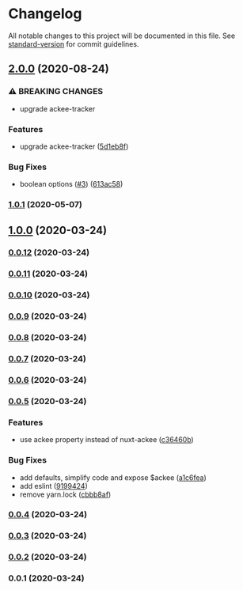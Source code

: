 # Changelog

All notable changes to this project will be documented in this file. See [standard-version](https://github.com/conventional-changelog/standard-version) for commit guidelines.

## [2.0.0](https://github.com/bdrtsky/nuxt-ackee/compare/v1.0.1...v2.0.0) (2020-08-24)


### ⚠ BREAKING CHANGES

* upgrade ackee-tracker

### Features

* upgrade ackee-tracker ([5d1eb8f](https://github.com/bdrtsky/nuxt-ackee/commit/5d1eb8fd40d764169e52c8d4e4244ab1d6377590))


### Bug Fixes

* boolean options ([#3](https://github.com/bdrtsky/nuxt-ackee/issues/3)) ([613ac58](https://github.com/bdrtsky/nuxt-ackee/commit/613ac58902b19c4694a57f50e7c27b61ad323c5b))

### [1.0.1](https://github.com/bdrtsky/nuxt-ackee/compare/v1.0.0...v1.0.1) (2020-05-07)

## [1.0.0](https://github.com/bdrtsky/nuxt-ackee/compare/v0.0.12...v1.0.0) (2020-03-24)

### [0.0.12](https://github.com/bdrtsky/nuxt-ackee/compare/v0.0.11...v0.0.12) (2020-03-24)

### [0.0.11](https://github.com/bdrtsky/nuxt-ackee/compare/v0.0.10...v0.0.11) (2020-03-24)

### [0.0.10](https://github.com/bdrtsky/nuxt-ackee/compare/v0.0.9...v0.0.10) (2020-03-24)

### [0.0.9](https://github.com/bdrtsky/nuxt-ackee/compare/v0.0.8...v0.0.9) (2020-03-24)

### [0.0.8](https://github.com/bdrtsky/nuxt-ackee/compare/v0.0.7...v0.0.8) (2020-03-24)

### [0.0.7](https://github.com/bdrtsky/nuxt-ackee/compare/v0.0.6...v0.0.7) (2020-03-24)

### [0.0.6](https://github.com/bdrtsky/nuxt-ackee/compare/v0.0.5...v0.0.6) (2020-03-24)

### [0.0.5](https://github.com/bdrtsky/nuxt-ackee/compare/v0.0.4...v0.0.5) (2020-03-24)


### Features

* use ackee property instead of nuxt-ackee ([c36460b](https://github.com/bdrtsky/nuxt-ackee/commit/c36460b908dc01afa272988786c0d3aa99db07dc))


### Bug Fixes

* add defaults, simplify code and expose $ackee ([a1c6fea](https://github.com/bdrtsky/nuxt-ackee/commit/a1c6fea5c742aa9b9eca16733d24844dc9558ffe))
* add eslint ([9199424](https://github.com/bdrtsky/nuxt-ackee/commit/9199424d5766e2512afdd6c39edffc6ac4b9593c))
* remove yarn.lock ([cbbb8af](https://github.com/bdrtsky/nuxt-ackee/commit/cbbb8af5178c9b434ec5916b0b160bfb29dbb35f))

### [0.0.4](https://github.com/bdrtsky/nuxt-ackee/compare/v0.0.3...v0.0.4) (2020-03-24)

### [0.0.3](https://github.com/bdrtsky/nuxt-ackee/compare/v0.0.2...v0.0.3) (2020-03-24)

### [0.0.2](https://github.com/bdrtsky/nuxt-ackee/compare/v0.0.1...v0.0.2) (2020-03-24)

### 0.0.1 (2020-03-24)
